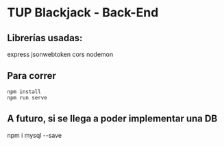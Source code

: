 # TUP Blackjack - Back-End

## Librerías usadas:
express jsonwebtoken cors nodemon

## Para correr
`npm install`  
`npm run serve`

## A futuro, si se llega a poder implementar una DB
npm i mysql --save